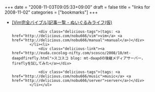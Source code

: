 +++
date = "2008-11-03T09:05:33+09:00"
draft = false
title = "links for 2008-11-02"
categories = ["bookmarks"]
+++

<ul class="delicious"><li>
                <div class="delicious-link"><a href="http://d.hatena.ne.jp/mickey24/archive?word=%2a%5bVim%b4%b0%c1%b4%a5%d0%a5%a4%a5%d6%a5%eb%5d">[Vim完全バイブル]記事一覧 - ぬいぐるみライフ(仮)</a></div>
                
                <div class="delicious-tags">(tags: <a href="http://delicious.com/nobu666/vim">vim</a> <a href="http://delicious.com/nobu666/manual">manual</a>)</div>
            </li><li>
                <div class="delicious-link"><a href="http://euda.cocolog-nifty.com/scosco/2008/10/mt-daapdfirefly.html">スコスコ blog: mt-daapdの後継メディアサーバー，fireflyを試してみた</a></div>
                
                <div class="delicious-tags">(tags: <a href="http://delicious.com/nobu666/music">music</a> <a href="http://delicious.com/nobu666/server">server</a>)</div>
            </li></ul>
